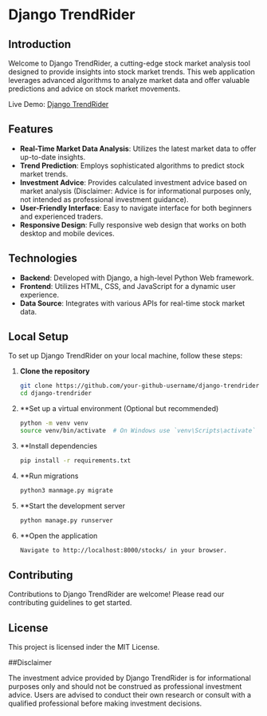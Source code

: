 # Django TrendRider

## Introduction

Welcome to Django TrendRider, a cutting-edge stock market analysis tool designed to provide insights into stock market trends. This web application leverages advanced algorithms to analyze market data and offer valuable predictions and advice on stock market movements.

Live Demo: [Django TrendRider](https://django-trendrider-4848d2c6a1db.herokuapp.com/stocks/)

## Features

- **Real-Time Market Data Analysis**: Utilizes the latest market data to offer up-to-date insights.
- **Trend Prediction**: Employs sophisticated algorithms to predict stock market trends.
- **Investment Advice**: Provides calculated investment advice based on market analysis (Disclaimer: Advice is for informational purposes only, not intended as professional investment guidance).
- **User-Friendly Interface**: Easy to navigate interface for both beginners and experienced traders.
- **Responsive Design**: Fully responsive web design that works on both desktop and mobile devices.

## Technologies

- **Backend**: Developed with Django, a high-level Python Web framework.
- **Frontend**: Utilizes HTML, CSS, and JavaScript for a dynamic user experience.
- **Data Source**: Integrates with various APIs for real-time stock market data.

## Local Setup

To set up Django TrendRider on your local machine, follow these steps:

1. **Clone the repository**

   ```sh
   git clone https://github.com/your-github-username/django-trendrider.git
   cd django-trendrider
2. **Set up a virtual environment (Optional but recommended)

   ```sh
   python -m venv venv
   source venv/bin/activate  # On Windows use `venv\Scripts\activate`
4. **Install dependencies

   ```sh
   pip install -r requirements.txt
5. **Run migrations

   ```sh
   python3 manmage.py migrate
6. **Start the development server

   ```sh
   python manage.py runserver
7. **Open the application

   ```sh
   Navigate to http://localhost:8000/stocks/ in your browser.

## Contributing

Contributions to Django TrendRider are welcome! Please read our contributing guidelines to get started.

## License

This project is licensed inder the MIT License.

##Disclaimer

The investment advice provided by Django TrendRider is for informational purposes only and should not be construed as professional investment advice. Users are advised to conduct their own research or consult with a qualified professional before making investment decisions.


   
